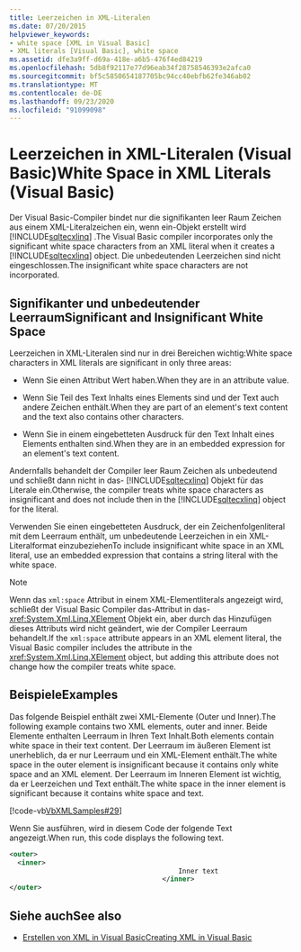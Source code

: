 ```yaml
---
title: Leerzeichen in XML-Literalen
ms.date: 07/20/2015
helpviewer_keywords:
- white space [XML in Visual Basic]
- XML literals [Visual Basic], white space
ms.assetid: dfe3a9ff-d69a-418e-a6b5-476f4ed84219
ms.openlocfilehash: 5db8f92117e77d96eab34f28758546393e2afca0
ms.sourcegitcommit: bf5c5850654187705bc94cc40ebfb62fe346ab02
ms.translationtype: MT
ms.contentlocale: de-DE
ms.lasthandoff: 09/23/2020
ms.locfileid: "91099098"
---
```

# <a name="white-space-in-xml-literals-visual-basic"></a><span data-ttu-id="5d0e8-102">Leerzeichen in XML-Literalen (Visual Basic)</span><span class="sxs-lookup"><span data-stu-id="5d0e8-102">White Space in XML Literals (Visual Basic)</span></span>

<span data-ttu-id="5d0e8-103">Der Visual Basic-Compiler bindet nur die signifikanten leer Raum Zeichen aus einem XML-Literalzeichen ein, wenn ein-Objekt erstellt wird [!INCLUDE[sqltecxlinq](~/includes/sqltecxlinq-md.md)] .</span><span class="sxs-lookup"><span data-stu-id="5d0e8-103">The Visual Basic compiler incorporates only the significant white space characters from an XML literal when it creates a [!INCLUDE[sqltecxlinq](~/includes/sqltecxlinq-md.md)] object.</span></span> <span data-ttu-id="5d0e8-104">Die unbedeutenden Leerzeichen sind nicht eingeschlossen.</span><span class="sxs-lookup"><span data-stu-id="5d0e8-104">The insignificant white space characters are not incorporated.</span></span>  
  
## <a name="significant-and-insignificant-white-space"></a><span data-ttu-id="5d0e8-105">Signifikanter und unbedeutender Leerraum</span><span class="sxs-lookup"><span data-stu-id="5d0e8-105">Significant and Insignificant White Space</span></span>  

 <span data-ttu-id="5d0e8-106">Leerzeichen in XML-Literalen sind nur in drei Bereichen wichtig:</span><span class="sxs-lookup"><span data-stu-id="5d0e8-106">White space characters in XML literals are significant in only three areas:</span></span>  
  
- <span data-ttu-id="5d0e8-107">Wenn Sie einen Attribut Wert haben.</span><span class="sxs-lookup"><span data-stu-id="5d0e8-107">When they are in an attribute value.</span></span>  
  
- <span data-ttu-id="5d0e8-108">Wenn Sie Teil des Text Inhalts eines Elements sind und der Text auch andere Zeichen enthält.</span><span class="sxs-lookup"><span data-stu-id="5d0e8-108">When they are part of an element's text content and the text also contains other characters.</span></span>  
  
- <span data-ttu-id="5d0e8-109">Wenn Sie in einem eingebetteten Ausdruck für den Text Inhalt eines Elements enthalten sind.</span><span class="sxs-lookup"><span data-stu-id="5d0e8-109">When they are in an embedded expression for an element's text content.</span></span>  
  
 <span data-ttu-id="5d0e8-110">Andernfalls behandelt der Compiler leer Raum Zeichen als unbedeutend und schließt dann nicht in das- [!INCLUDE[sqltecxlinq](~/includes/sqltecxlinq-md.md)] Objekt für das Literale ein.</span><span class="sxs-lookup"><span data-stu-id="5d0e8-110">Otherwise, the compiler treats white space characters as insignificant and does not include then in the [!INCLUDE[sqltecxlinq](~/includes/sqltecxlinq-md.md)] object for the literal.</span></span>  
  
 <span data-ttu-id="5d0e8-111">Verwenden Sie einen eingebetteten Ausdruck, der ein Zeichenfolgenliteral mit dem Leerraum enthält, um unbedeutende Leerzeichen in ein XML-Literalformat einzubeziehen</span><span class="sxs-lookup"><span data-stu-id="5d0e8-111">To include insignificant white space in an XML literal, use an embedded expression that contains a string literal with the white space.</span></span>  
  
> [!NOTE]
> <span data-ttu-id="5d0e8-112">Wenn das `xml:space` Attribut in einem XML-Elementliterals angezeigt wird, schließt der Visual Basic Compiler das-Attribut in das- <xref:System.Xml.Linq.XElement> Objekt ein, aber durch das Hinzufügen dieses Attributs wird nicht geändert, wie der Compiler Leerraum behandelt.</span><span class="sxs-lookup"><span data-stu-id="5d0e8-112">If the `xml:space` attribute appears in an XML element literal, the Visual Basic compiler includes the attribute in the <xref:System.Xml.Linq.XElement> object, but adding this attribute does not change how the compiler treats white space.</span></span>  
  
## <a name="examples"></a><span data-ttu-id="5d0e8-113">Beispiele</span><span class="sxs-lookup"><span data-stu-id="5d0e8-113">Examples</span></span>  

 <span data-ttu-id="5d0e8-114">Das folgende Beispiel enthält zwei XML-Elemente (Outer und Inner).</span><span class="sxs-lookup"><span data-stu-id="5d0e8-114">The following example contains two XML elements, outer and inner.</span></span> <span data-ttu-id="5d0e8-115">Beide Elemente enthalten Leerraum in Ihren Text Inhalt.</span><span class="sxs-lookup"><span data-stu-id="5d0e8-115">Both elements contain white space in their text content.</span></span> <span data-ttu-id="5d0e8-116">Der Leerraum im äußeren Element ist unerheblich, da er nur Leerraum und ein XML-Element enthält.</span><span class="sxs-lookup"><span data-stu-id="5d0e8-116">The white space in the outer element is insignificant because it contains only white space and an XML element.</span></span> <span data-ttu-id="5d0e8-117">Der Leerraum im Inneren Element ist wichtig, da er Leerzeichen und Text enthält.</span><span class="sxs-lookup"><span data-stu-id="5d0e8-117">The white space in the inner element is significant because it contains white space and text.</span></span>  
  
 [!code-vb[VbXMLSamples#29](~/samples/snippets/visualbasic/VS_Snippets_VBCSharp/VbXMLSamples/VB/XMLSamples13.vb#29)]  
  
 <span data-ttu-id="5d0e8-118">Wenn Sie ausführen, wird in diesem Code der folgende Text angezeigt.</span><span class="sxs-lookup"><span data-stu-id="5d0e8-118">When run, this code displays the following text.</span></span>  
  
```xml  
<outer>  
  <inner>  
                                          Inner text  
                                      </inner>  
</outer>  
```  
  
## <a name="see-also"></a><span data-ttu-id="5d0e8-119">Siehe auch</span><span class="sxs-lookup"><span data-stu-id="5d0e8-119">See also</span></span>

- [<span data-ttu-id="5d0e8-120">Erstellen von XML in Visual Basic</span><span class="sxs-lookup"><span data-stu-id="5d0e8-120">Creating XML in Visual Basic</span></span>](creating-xml.md)
